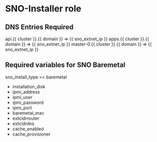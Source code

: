 # SNO-Installer role

## DNS Entries Required

api.{{ cluster }}.{{ domain }}  =>  {{ sno_extnet_ip }}
apps.{{ cluster }}.{{ domain }}  =>  {{ sno_extnet_ip }} 
master-0.{{ cluster }}.{{ domain }}  =>  {{ sno_extnet_ip }}

## Required variables for SNO Baremetal

sno_install_type == baremetal
- installation_disk
- ipmi_address
- ipmi_user
- ipmi_password
- ipmi_port
- baremetal_mac
- extcidrrouter
- extcidrdns
- cache_enabled
- cache_provisioner
